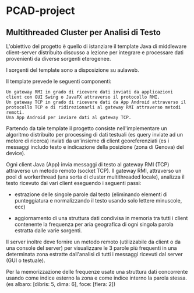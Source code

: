 # PCAD-project
## Multithreaded Cluster per Analisi di Testo

L'obiettivo del progetto è quello di istanziare il template Java di middleware client-server distribuito discusso a lezione per integrare e processare dati provenienti da diverse sorgenti eterogenee. 

I sorgenti del template sono a disposizione su aulaweb.


Il template prevede le seguenti componenti:

    Un gateway RMI in grado di ricevere dati inviati da applicazioni client con GUI Swing o JavaFX attraverso il protocollo RMI.
    Un gateway TCP in grado di ricevere dati da App Android attraverso il protocollo TCP e di ridirezionarli al gateway RMI attraverso metodi remoti.
    Una App Android per inviare dati al gateway TCP.

Partendo da tale template il progetto consiste nell'implementare un algoritmo distribuito per processing di dati testuali (es query inviate ad un motore di ricerca) inviati da un'insieme di client georeferenziati (es i messaggi includo testo e indicazione della posizione (zona di Genova) del device). 

Ogni client Java (App) invia messaggi di testo al gateway RMI (TCP) attraverso un metodo remoto (socket TCP).
Il gateway RMI, attraverso un pool di workerthread  (una sorta di cluster multithreaded locale), analizza il testo ricevuto dai vari client eseguendo i seguenti passi:

- estrazione delle singole parole dal testo (eliminando elementi di punteggiatura e normalizzando il testo usando solo lettere minuscole, ecc)

- aggiornamento di una struttura dati condivisa in memoria tra tutti i client  contenente la frequenza per aria geografica di ogni singola parola estratta dalle varie sorgenti.

Il server inoltre deve fornire un metodo remoto (utilizzabile da client o da una console del server) per visualizzare le 3 parole più frequenti in una determinata zona estratte dall'analisi di tutti i messaggi ricevuti dal server (GUI o testuale).

Per la memorizzazione delle frequenze usate una struttura dati concorrente usando come indice esterno la zona e come indice interno la parola stessa.
(es  albaro: [dibris: 5, dima: 6], foce: [fiera: 2])


